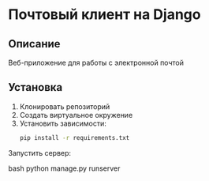 # Почтовый клиент на Django

## Описание
Веб-приложение для работы с электронной почтой

## Установка
1. Клонировать репозиторий
2. Создать виртуальное окружение
3. Установить зависимости:
   ```bash
   pip install -r requirements.txt
Запустить сервер:

bash
python manage.py runserver
